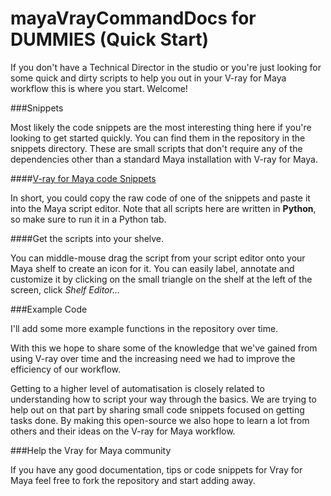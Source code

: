mayaVrayCommandDocs for DUMMIES (Quick Start)
=============================================

If you don't have a Technical Director in the studio or you're just looking for some quick and dirty scripts to help
you out in your V-ray for Maya workflow this is where you start. Welcome!


###Snippets

Most likely the code snippets are the most interesting thing here if you're looking to get started quickly.
You can find them in the repository in the snippets directory. These are small scripts that don't require
any of the dependencies other than a standard Maya installation with V-ray for Maya.

####[V-ray for Maya code Snippets](snippets)

In short, you could copy the raw code of one of the snippets and paste it into the Maya script editor.
Note that all scripts here are written in **Python**, so make sure to run it in a Python tab.


####Get the scripts into your shelve.

You can middle-mouse drag the script from your script editor onto your Maya shelf to create an icon for it. You can
easily label, annotate and customize it by clicking on the small triangle on the shelf at the left of the screen, click
_Shelf Editor..._


###Example Code

I'll add some more example functions in the repository over time.

With this we hope to share some of the knowledge that we've gained from using V-ray over time and the increasing need we had to improve the efficiency of our workflow. 

Getting to a higher level of automatisation is closely related to understanding how to script your way through the basics. We are trying to help out on that part by sharing small code snippets focused on getting tasks done. By making this open-source we also hope to learn a lot from others and their ideas on the V-ray for Maya workflow.


###Help the Vray for Maya community

If you have any good documentation, tips or code snippets for Vray for Maya feel free to fork the repository and start adding away.

